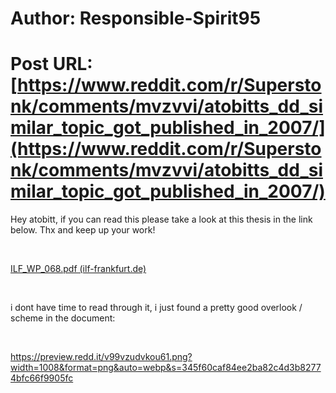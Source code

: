 # Author: Responsible-Spirit95
# Post URL: [https://www.reddit.com/r/Superstonk/comments/mvzvvi/atobitts_dd_similar_topic_got_published_in_2007/](https://www.reddit.com/r/Superstonk/comments/mvzvvi/atobitts_dd_similar_topic_got_published_in_2007/)


 Hey atobitt, if you can read this please take a look at this thesis in the link below. Thx and keep up your work!

&#x200B;

[ILF\_WP\_068.pdf (ilf-frankfurt.de)](https://www.ilf-frankfurt.de/fileadmin/_migrated/content_uploads/ILF_WP_068.pdf) 

&#x200B;

i dont have time to read through it, i just found a pretty good overlook / scheme in the document:

&#x200B;

https://preview.redd.it/v99vzudvkou61.png?width=1008&format=png&auto=webp&s=345f60caf84ee2ba82c4d3b82774bfc66f9905fc